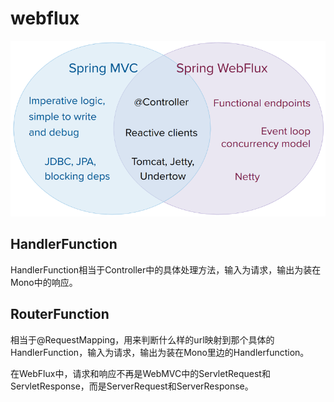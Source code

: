 # webflux
![img.png](img.png)

## HandlerFunction
HandlerFunction相当于Controller中的具体处理方法，输入为请求，输出为装在Mono中的响应。

## RouterFunction
相当于@RequestMapping，用来判断什么样的url映射到那个具体的HandlerFunction，输入为请求，输出为装在Mono里边的Handlerfunction。

在WebFlux中，请求和响应不再是WebMVC中的ServletRequest和ServletResponse，而是ServerRequest和ServerResponse。